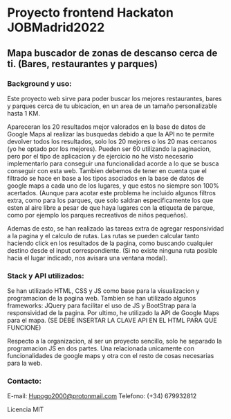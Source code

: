 # Proyecto frontend Hackaton JOBMadrid2022  
## Mapa buscador de zonas de descanso cerca de ti. (Bares, restaurantes y parques)

### Background y uso:

Este proyecto web sirve para poder buscar los mejores restaurantes, bares y parques cerca de tu ubicacion, en un area de un tamaño personalizable hasta 1 KM.

Apareceran los 20 resultados mejor valorados en la base de datos de Google Maps al realizar las busquedas debido a que la API no te permite devolver todos los resultados, solo los 20 mejores o los 20 mas cercanos (yo he optado por los mejores). Pueden ser 60 utilizando la paginacion, pero por el tipo de aplicacion y de ejercicio no he visto necesario implementarlo para conseguir una funcionalidad acorde a lo que se busca conseguir con esta web. Tambien debemos de tener en cuenta que el filtrado se hace en base a los tipos asociados en la base de datos de google maps a cada uno de los lugares, y que estos no siempre son 100% acertados. (Aunque para acotar este problema he incluido algunos filtros extra, como para los parques, que solo saldran especificamente los que esten al aire libre a pesar de que haya lugares con la etiqueta de parque, como por ejemplo los parques recreativos de niños pequeños).

Ademas de esto, se han realizado las tareas extra de agregar responsividad a la pagina y el calculo de rutas. Las rutas se pueden calcular tanto haciendo click en los resultados de la pagina, como buscando cualquier destino desde el input correspondiente. (Si no existe ninguna ruta posible hacia el lugar indicado, nos avisara una ventana modal).

### Stack y API utilizados:

Se han utilizado HTML, CSS y JS como base para la visualizacion y programacion de la pagina web.
Tambien se han utilizado algunos frameworks: JQuery para facilitar el uso de JS y BootStrap para la responsividad de la pagina.
Por ultimo, he utilizado la API de Google Maps para el mapa. (SE DEBE INSERTAR LA CLAVE API EN EL HTML PARA QUE FUNCIONE)

Respecto a la organizacion, al ser un proyecto sencillo, solo he separado la programacion JS en dos partes. Una relacionada unicamente con funcionalidades de google maps y otra con el resto de cosas necesarias para la web.

### Contacto:
E-mail: Hupogo2000@protonmail.com
Telefono: (+34) 679932812

Licencia MIT
